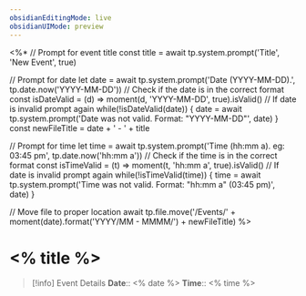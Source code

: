 ```yaml
---
obsidianEditingMode: live
obsidianUIMode: preview
---
```

<%*
// Prompt for event title
const title = await tp.system.prompt('Title', 'New Event', true)

// Prompt for date
let date = await tp.system.prompt('Date (YYYY-MM-DD).', tp.date.now('YYYY-MM-DD'))
// Check if the date is in the correct format
const isDateValid = (d) => moment(d, 'YYYY-MM-DD', true).isValid()
// If date is invalid prompt again
while(!isDateValid(date)) {
	date = await tp.system.prompt('Date was not valid. Format: "YYYY-MM-DD"', date)
}
const newFileTitle = date + ' - ' + title

// Prompt for time
let time = await tp.system.prompt('Time (hh:mm a). eg: 03:45 pm', tp.date.now('hh:mm a'))
// Check if the time is in the correct format
const isTimeValid = (t) => moment(t, 'hh:mm a', true).isValid()
// If date is invalid prompt again
while(!isTimeValid(time)) {
	time = await tp.system.prompt('Time was not valid. Format: "hh:mm a" (03:45 pm)', date)
}

// Move file to proper location
await tp.file.move('/Events/' + moment(date).format('YYYY/MM - MMMM/') + newFileTitle)
%>
# <% title %>

> [!info] Event Details
> **Date**:: <% date %>
> **Time**:: <% time %>